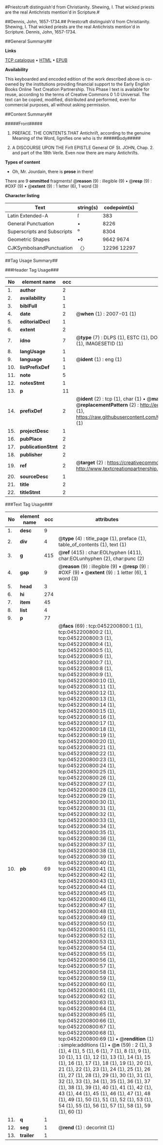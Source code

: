 #Priestcraft distinguish'd from Christianity. Shewing, I. That wicked priests are the real Antichrists mention'd in Scripture.#

##Dennis, John, 1657-1734.##
Priestcraft distinguish'd from Christianity. Shewing, I. That wicked priests are the real Antichrists mention'd in Scripture.
Dennis, John, 1657-1734.

##General Summary##

**Links**

[TCP catalogue](http://www.ota.ox.ac.uk/tcp/)  • 
[HTML](http://tei.it.ox.ac.uk/tcp/Texts-HTML/free/004/004899376.html)  • 
[EPUB](http://tei.it.ox.ac.uk/tcp/Texts-EPUB/free/004/004899376.epub)

**Availability**

This keyboarded and encoded edition of the
	       work described above is co-owned by the institutions
	       providing financial support to the Early English Books
	       Online Text Creation Partnership. This Phase I text is
	       available for reuse, according to the terms of Creative
	       Commons 0 1.0 Universal. The text can be copied,
	       modified, distributed and performed, even for
	       commercial purposes, all without asking permission.


##Content Summary##

#####Front#####

1. PREFACE.
THE CONTENTS.THAT Antichriſt, according to the genuine Meaning of the Word, ſignifies one who is thr
#####Body#####

1. A DISCOURSE UPON THE Firſt EPISTLE General OF St. JOHN, Chap. 2. and part of the 18th Verſe. Even now there are many Antichriſts.

**Types of content**

  * Oh, Mr. Jourdain, there is **prose** in there!

There are 9 **ommitted** fragments! 
 @__reason__ (9) : illegible (9)  •  @__resp__ (9) : #OXF (9)  •  @__extent__ (9) : 1 letter (6), 1 word (3)

**Character listing**


|Text|string(s)|codepoint(s)|
|---|---|---|
|Latin Extended-A|ſ|383|
|General Punctuation|•|8226|
|Superscripts             and Subscripts|⁰|8304|
|Geometric Shapes|▪◊|9642 9674|
|CJKSymbolsandPunctuation|〈〉|12296 12297|

##Tag Usage Summary##

###Header Tag Usage###

|No|element name|occ|attributes|
|---|---|---|---|
|1.|__author__|2||
|2.|__availability__|1||
|3.|__biblFull__|1||
|4.|__date__|2| @__when__ (1) : 2007-01 (1)|
|5.|__editorialDecl__|1||
|6.|__extent__|2||
|7.|__idno__|7| @__type__ (7) : DLPS (1), ESTC (1), DOCNO (1), TCP (1), GALEDOCNO (1), CONTENTSET (1), IMAGESETID (1)|
|8.|__langUsage__|1||
|9.|__language__|1| @__ident__ (1) : eng (1)|
|10.|__listPrefixDef__|1||
|11.|__note__|5||
|12.|__notesStmt__|1||
|13.|__p__|11||
|14.|__prefixDef__|2| @__ident__ (2) : tcp (1), char (1)  •  @__matchPattern__ (2) : ([0-9\-]+):([0-9IVX]+) (1), (.+) (1)  •  @__replacementPattern__ (2) : http://eebo.chadwyck.com/downloadtiff?vid=$1&page=$2 (1), https://raw.githubusercontent.com/textcreationpartnership/Texts/master/tcpchars.xml#$1 (1)|
|15.|__projectDesc__|1||
|16.|__pubPlace__|2||
|17.|__publicationStmt__|2||
|18.|__publisher__|2||
|19.|__ref__|2| @__target__ (2) : https://creativecommons.org/publicdomain/zero/1.0/ (1), http://www.textcreationpartnership.org/docs/. (1)|
|20.|__sourceDesc__|1||
|21.|__title__|2||
|22.|__titleStmt__|2||


###Text Tag Usage###

|No|element name|occ|attributes|
|---|---|---|---|
|1.|__desc__|9||
|2.|__div__|4| @__type__ (4) : title_page (1), preface (1), table_of_contents (1), text (1)|
|3.|__g__|415| @__ref__ (415) : char:EOLhyphen (411), char:EOLunhyphen (2), char:punc (2)|
|4.|__gap__|9| @__reason__ (9) : illegible (9)  •  @__resp__ (9) : #OXF (9)  •  @__extent__ (9) : 1 letter (6), 1 word (3)|
|5.|__head__|3||
|6.|__hi__|274||
|7.|__item__|45||
|8.|__list__|4||
|9.|__p__|77||
|10.|__pb__|69| @__facs__ (69) : tcp:0452200800:1 (1), tcp:0452200800:2 (1), tcp:0452200800:3 (1), tcp:0452200800:4 (1), tcp:0452200800:5 (1), tcp:0452200800:6 (1), tcp:0452200800:7 (1), tcp:0452200800:8 (1), tcp:0452200800:9 (1), tcp:0452200800:10 (1), tcp:0452200800:11 (1), tcp:0452200800:12 (1), tcp:0452200800:13 (1), tcp:0452200800:14 (1), tcp:0452200800:15 (1), tcp:0452200800:16 (1), tcp:0452200800:17 (1), tcp:0452200800:18 (1), tcp:0452200800:19 (1), tcp:0452200800:20 (1), tcp:0452200800:21 (1), tcp:0452200800:22 (1), tcp:0452200800:23 (1), tcp:0452200800:24 (1), tcp:0452200800:25 (1), tcp:0452200800:26 (1), tcp:0452200800:27 (1), tcp:0452200800:28 (1), tcp:0452200800:29 (1), tcp:0452200800:30 (1), tcp:0452200800:31 (1), tcp:0452200800:32 (1), tcp:0452200800:33 (1), tcp:0452200800:34 (1), tcp:0452200800:35 (1), tcp:0452200800:36 (1), tcp:0452200800:37 (1), tcp:0452200800:38 (1), tcp:0452200800:39 (1), tcp:0452200800:40 (1), tcp:0452200800:41 (1), tcp:0452200800:42 (1), tcp:0452200800:43 (1), tcp:0452200800:44 (1), tcp:0452200800:45 (1), tcp:0452200800:46 (1), tcp:0452200800:47 (1), tcp:0452200800:48 (1), tcp:0452200800:49 (1), tcp:0452200800:50 (1), tcp:0452200800:51 (1), tcp:0452200800:52 (1), tcp:0452200800:53 (1), tcp:0452200800:54 (1), tcp:0452200800:55 (1), tcp:0452200800:56 (1), tcp:0452200800:57 (1), tcp:0452200800:58 (1), tcp:0452200800:59 (1), tcp:0452200800:60 (1), tcp:0452200800:61 (1), tcp:0452200800:62 (1), tcp:0452200800:63 (1), tcp:0452200800:64 (1), tcp:0452200800:65 (1), tcp:0452200800:66 (1), tcp:0452200800:67 (1), tcp:0452200800:68 (1), tcp:0452200800:69 (1)  •  @__rendition__ (1) : simple:additions (1)  •  @__n__ (59) : 2 (1), 3 (1), 4 (1), 5 (1), 6 (1), 7 (1), 8 (1), 9 (1), 10 (1), 11 (1), 12 (1), 13 (1), 14 (1), 15 (1), 16 (1), 17 (1), 18 (1), 19 (1), 20 (1), 21 (1), 22 (1), 23 (1), 24 (1), 25 (1), 26 (1), 27 (1), 28 (1), 29 (1), 30 (1), 31 (1), 32 (1), 33 (1), 34 (1), 35 (1), 36 (1), 37 (1), 38 (1), 39 (1), 40 (1), 41 (1), 42 (1), 43 (1), 44 (1), 45 (1), 46 (1), 47 (1), 48 (1), 49 (1), 50 (1), 51 (1), 52 (1), 53 (1), 54 (1), 55 (1), 56 (1), 57 (1), 58 (1), 59 (1), 60 (1)|
|11.|__q__|1||
|12.|__seg__|1| @__rend__ (1) : decorInit (1)|
|13.|__trailer__|1||
